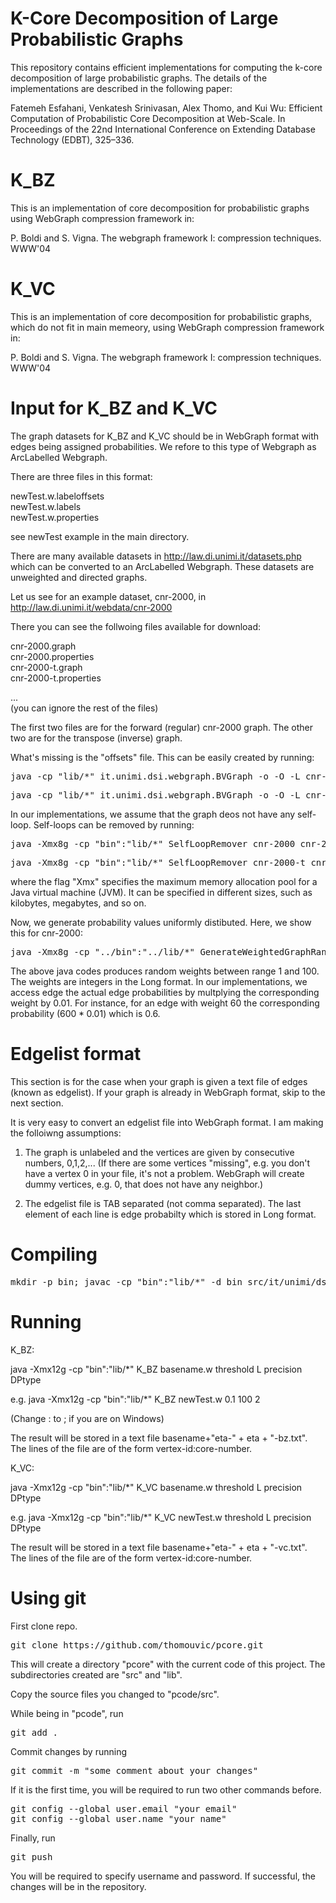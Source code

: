 # K-Core Decomposition of Large Probabilistic Graphs
This repository contains efficient implementations for computing the k-core decomposition of large probabilistic graphs. The details of the implementations are described in the following paper:

Fatemeh Esfahani, Venkatesh Srinivasan, Alex Thomo, and Kui Wu: Efficient Computation of Probabilistic Core Decomposition at
Web-Scale. In Proceedings of the 22nd International Conference on Extending Database Technology (EDBT), 325–336. 

# K_BZ
This is an implementation of core decomposition for probabilistic graphs using WebGraph compression framework in:

P. Boldi and S. Vigna. The webgraph framework I: compression techniques. WWW'04

# K_VC
This is an implementation of core decomposition for probabilistic graphs, which do not fit in main memeory, using WebGraph compression framework in:

P. Boldi and S. Vigna. The webgraph framework I: compression techniques. WWW'04

# Input for K_BZ and K_VC
The graph datasets for K_BZ and K_VC should be in WebGraph format with edges being assigned probabilities. We refore to this type of Webgraph as ArcLabelled Webgraph. 

There are three files in this format:

newTest.w.labeloffsets<br/>
newTest.w.labels<br/>
newTest.w.properties<br/>

see newTest example in the main directory. 

There are many available datasets in http://law.di.unimi.it/datasets.php which can be converted to an ArcLabelled Webgraph. These datasets are unweighted and directed graphs.

Let us see for an example dataset, cnr-2000, in http://law.di.unimi.it/webdata/cnr-2000

There you can see the follwoing files available for download:

cnr-2000.graph<br/>
cnr-2000.properties<br/>
cnr-2000-t.graph<br/>
cnr-2000-t.properties

...<br/>
(you can ignore the rest of the files)

The first two files are for the forward (regular) cnr-2000 graph. The other two are for the transpose (inverse) graph. 

What's missing is the "offsets" file. This can be easily created by running:

<pre>
java -cp "lib/*" it.unimi.dsi.webgraph.BVGraph -o -O -L cnr-2000
</pre>
<pre>
java -cp "lib/*" it.unimi.dsi.webgraph.BVGraph -o -O -L cnr-2000-t
</pre>

In our implementations, we assume that the graph deos not have any self-loop. Self-loops can be removed by running:
<pre>
java -Xmx8g -cp "bin":"lib/*" SelfLoopRemover cnr-2000 cnr-2000
</pre>
<pre>
java -Xmx8g -cp "bin":"lib/*" SelfLoopRemover cnr-2000-t cnr-2000-t
</pre>
where the flag "Xmx" specifies the maximum memory allocation pool for a Java virtual machine (JVM). It can be specified in different sizes, such as kilobytes, megabytes, and so on.

Now, we generate probability values uniformly distibuted. Here, we show this for cnr-2000:
<pre>
java -Xmx8g -cp "../bin":"../lib/*" GenerateWeightedGraphRandomLong cnr-2000 1 100
</pre>
The above java codes produces random weights between range 1 and 100. The weights are integers in the Long format. In our implementations, we access edge the actual edge probabilities by multplying the corresponding weight by 0.01. For instance, for an edge with weight 60 the corresponding probability ($600*0.01$) which is 0.6.




# Edgelist format
This section is for the case when your graph is given a text file of edges (known as edgelist). If your graph is already in WebGraph format, skip to the next section.

It is very easy to convert an edgelist file into WebGraph format. I am making the folloiwng assumptions:

1) The graph is unlabeled and the vertices are given by consecutive numbers, 0,1,2,...
(If there are some vertices "missing", e.g. you don't have a vertex 0 in your file, it's not a problem. WebGraph will create dummy vertices, e.g. 0, that does not have any neighbor.)

2) The edgelist file is TAB separated (not comma separated). The last element of each line is edge probabilty which is stored in Long format.

# Compiling

<pre>
mkdir -p bin; javac -cp "bin":"lib/*" -d bin src/it/unimi/dsi/webgraph/labelling/*.java src/*.java
</pre>

# Running
K_BZ:

java -Xmx12g -cp "bin":"lib/*" K_BZ basename.w threshold L precision DPtype 

e.g.
java -Xmx12g -cp "bin":"lib/*" K_BZ newTest.w 0.1 100 2 

(Change : to ; if you are on Windows)

The result will be stored in a text file basename+"eta-" + eta + "-bz.txt". The lines of the file are of the form vertex-id:core-number.

K_VC:

java -Xmx12g -cp "bin":"lib/*" K_VC basename.w threshold L precision DPtype 

e.g.
java -Xmx12g -cp "bin":"lib/*" K_VC newTest.w threshold L precision DPtype 

The result will be stored in a text file basename+"eta-" + eta + "-vc.txt". The lines of the file are of the form vertex-id:core-number.

# Using git
First clone repo.

<pre>
git clone https://github.com/thomouvic/pcore.git
</pre>

This will create a directory "pcore" with the current code of this project. The subdirectories created are "src" and "lib". 

Copy the source files you changed to "pcode/src". 

While being in "pcode", run 
<pre>
git add .
</pre>

Commit changes by running
<pre>
git commit -m "some comment about your changes"
</pre>
If it is the first time, you will be required to run two other commands before. 
<pre>
git config --global user.email "your email"
git config --global user.name "your name"
</pre>

Finally, run
<pre>
git push
</pre>

You will be required to specify username and password. 
If successful, the changes will be in the repository.

